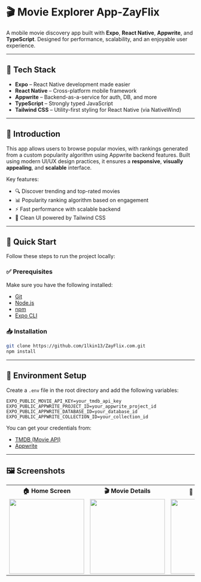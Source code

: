 
# 🎬 Movie Explorer App-ZayFlix

A mobile movie discovery app built with **Expo**, **React Native**, **Appwrite**, and **TypeScript**. Designed for performance, scalability, and an enjoyable user experience.

---

## 🧪 Tech Stack

- **Expo** – React Native development made easier  
- **React Native** – Cross-platform mobile framework  
- **Appwrite** – Backend-as-a-service for auth, DB, and more  
- **TypeScript** – Strongly typed JavaScript  
- **Tailwind CSS** – Utility-first styling for React Native (via NativeWind)

---

## 🤖 Introduction

This app allows users to browse popular movies, with rankings generated from a custom popularity algorithm using Appwrite backend features. Built using modern UI/UX design practices, it ensures a **responsive**, **visually appealing**, and **scalable** interface.

Key features:

- 🔍 Discover trending and top-rated movies  
- 📊 Popularity ranking algorithm based on engagement  
- ⚡️ Fast performance with scalable backend  
- 🎨 Clean UI powered by Tailwind CSS

---

## 🚀 Quick Start

Follow these steps to run the project locally:

### ✅ Prerequisites

Make sure you have the following installed:

- [Git](https://git-scm.com/)
- [Node.js](https://nodejs.org/)
- [npm](https://www.npmjs.com/)
- [Expo CLI](https://docs.expo.dev/get-started/installation/)

### 📥 Installation

```bash
git clone https://github.com/1lkin13/ZayFlix.com.git
npm install
````

---

## 🔐 Environment Setup

Create a `.env` file in the root directory and add the following variables:

```env
EXPO_PUBLIC_MOVIE_API_KEY=your_tmdb_api_key
EXPO_PUBLIC_APPWRITE_PROJECT_ID=your_appwrite_project_id
EXPO_PUBLIC_APPWRITE_DATABASE_ID=your_database_id
EXPO_PUBLIC_APPWRITE_COLLECTION_ID=your_collection_id
```

You can get your credentials from:

* [TMDB (Movie API)](https://www.themoviedb.org/)
* [Appwrite](https://appwrite.io/)

---

## 🖼 Screenshots

<table>
  <tr>
    <th>🏠 Home Screen</th>
    <th>🎬 Movie Details</th>
    <th>🔎 Search List</th>
  </tr>
  <tr>
    <td align="center">
      <img src="https://github.com/user-attachments/assets/daab8e3f-ae0a-415c-add9-ad1e585d40f5" width="200" />
    </td>
    <td align="center">
      <img src="https://github.com/user-attachments/assets/ab750c43-bb39-4090-beee-77a3fecf05f4" width="200" />
    </td>
    <td align="center">
      <img src="https://github.com/user-attachments/assets/8a183644-cd65-43af-8252-9f13c7845e79" width="200" />
    </td>
  </tr>
</table>


